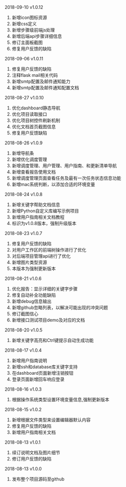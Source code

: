 2018-09-10 v1.0.12
1. 新增icon图标资源
2. 新增css定义
3. 新增步骤级前端js处理
4. 新增后端api步骤详细信息
5. 修订主面板截图
6. 修复用户反馈的缺陷


2018-09-06 v1.0.11
1. 修复用户反馈的缺陷
2. 注释flask mail相关代码
3. 新增smtp配置及邮件通知能力
4. 新增smtp配置及邮件通知配置文档

2018-08-27 v1.0.10
1. 优化dashboard静态导航
2. 优化项目读取接口
3. 优化项目树控件刷新机制
4. 优化文档首页截图信息
5. 修复用户反馈缺陷

2018-08-26 v1.0.9
1. 新增导航条
2. 新增优化调度管理
3. 新增调度管理、用户管理、用户指南、和更新清单导航
4. 新增查看报告使用文档
5. 新增调度管理页面查看任务及最有一次任务状态信息功能
6. 新增mac系统判断，以添加合适的环境变量

2018-08-24 v1.0.8
1. 新增关键字帮助文档信息
2. 新增Python自定义库编写示例项目
3. 新增用户指南相关文档教程
4. 标识为v1.0.8版本，强制升级版本

2018-08-23 v1.0.7
1. 修复用户反馈的缺陷
2. 对用户工作区的前端树操作进行了优化
3. 对后端项目管理api进行了优化
5. 新增图片类型资源
6. 本版本为强制更新版本

2018-08-21 v1.0.6
1. 优化报告：显示详细的关键字步骤
2. 修复自动补全功能缺陷
3. 新增debug信息输出
4. 新增github忽略列表，以解决可能出现的冲突问题
5. 修订截图信心
6. 新增接口测试项目demo及对应的文档

2018-08-20 v1.0.5
1. 新增关键字高亮和Ctrl键提示自动生成功能

2018-08-17 v1.0.4
1. 新增用户指南说明
2. 新增ssh和database库关键字支持
3. 在dashboard页面新增注销按钮
4. 登录页面新增回车响应登录

2018-08-16 v1.0.3
1. 根据操作系统类型设置环境变量信息,强制更新版本

2018-08-15 v1.0.2
1. 新增根据文件类型来设置编辑器默认内容
2. 修复用户反馈的缺陷
3. 新增用户指南相关文档

2018-08-13 v1.0.1
1. 续订说明文档及图片细节
2. 修订用户反馈的缺陷

2018-08-13 v1.0.0
1. 发布整个项目源码至github 

